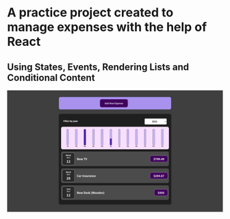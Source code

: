 # A practice project created to manage expenses with the help of React
## Using States, Events, Rendering Lists and Conditional Content
![alt text](https://github.com/aaryen-dsouza/Expenses-Manager/blob/main/public/FrontPage.png)
